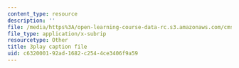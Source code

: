 ```yaml
---
content_type: resource
description: ''
file: /media/https%3A/open-learning-course-data-rc.s3.amazonaws.com/cms-608-game-design-fall-2010/c632000192ad1682c2544ce3406f9a59_68573.srt
file_type: application/x-subrip
resourcetype: Other
title: 3play caption file
uid: c6320001-92ad-1682-c254-4ce3406f9a59
---
```

